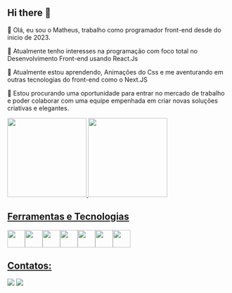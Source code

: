## Hi there 👋

👋 Olá, eu sou o Matheus, trabalho como programador front-end desde do inicio de 2023.

👀 Atualmente tenho interesses na programação com foco total no Desenvolvimento Front-end usando React.Js

🌱 Atualmente estou aprendendo, Animações do Css e me aventurando em outras tecnologias do front-end como o Next.JS

👯 Estou procurando uma oportunidade para entrar no mercado de trabalho e poder colaborar com uma equipe empenhada em criar novas soluções criativas e elegantes.

<!--
**MatheusKay/MatheusKAY** is a ✨ _special_ ✨ repository because its `README.md` (this file) appears on your GitHub profile.
-->

<div>
  <a href="https://github.com/MatheusKay">
  <img loading="lazy" height="180em" src="https://github-readme-stats.vercel.app/api/top-langs/?username=MatheusKay&layout=compact&langs_count=7&theme=dracula"/>
  <img loading="lazy" height="180em" src="https://github-readme-stats.vercel.app/api?username=MatheusKay&show_icons=true&theme=dracula&include_all_commits=true&count_private=true"/>
</div>

## Ferramentas e Tecnologias

<div style="display: flex;">
  <img align="center" src="https://cdn.jsdelivr.net/gh/devicons/devicon@latest/icons/javascript/javascript-original.svg" width="40" height="40" />
  <img align="center" src="https://cdn.jsdelivr.net/gh/devicons/devicon@latest/icons/typescript/typescript-original.svg" width="40" height="40" />
  <img align="center" src="https://cdn.jsdelivr.net/gh/devicons/devicon@latest/icons/react/react-original.svg" width="40" height="40" />
  <img align="center" src="https://cdn.jsdelivr.net/gh/devicons/devicon@latest/icons/html5/html5-original.svg" width="40" height="40" />
  <img align="center" src="https://cdn.jsdelivr.net/gh/devicons/devicon@latest/icons/css3/css3-original.svg" width="40" height="40" />
  <img align="center" src="https://cdn.jsdelivr.net/gh/devicons/devicon@latest/icons/sass/sass-original.svg" width="40" height="40" />
  <img align="center" src="https://cdn.jsdelivr.net/gh/devicons/devicon@latest/icons/bootstrap/bootstrap-original.svg" width="40" height="40" />
</div>

## Contatos:

<div>
<a href = "mailto:kayquedeveloper@gmail.com"><img loading="lazy" src="https://img.shields.io/badge/Gmail-D14836?style=for-the-badge&logo=gmail&logoColor=white" target="_blank"></a>
<a href="https://www.linkedin.com/in/matheus-kayque/" target="_blank"><img loading="lazy" src="https://img.shields.io/badge/-LinkedIn-%230077B5?style=for-the-badge&logo=linkedin&logoColor=white" target="_blank"></a>   
</div>
